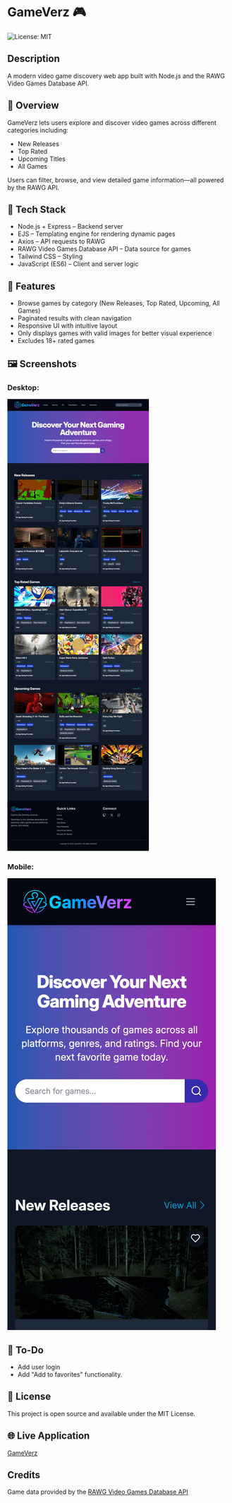 # GameVerz 🎮
![License: MIT](https://img.shields.io/badge/License-MIT-yellow.svg)

## Description
A modern video game discovery web app built with Node.js and the RAWG Video Games Database API.

## 🚀 Overview
GameVerz lets users explore and discover video games across different categories including:

* New Releases
* Top Rated
* Upcoming Titles
* All Games

Users can filter, browse, and view detailed game information—all powered by the RAWG API.

## 🔧 Tech Stack
* Node.js + Express – Backend server
* EJS – Templating engine for rendering dynamic pages
* Axios – API requests to RAWG
* RAWG Video Games Database API – Data source for games
* Tailwind CSS – Styling
* JavaScript (ES6) – Client and server logic

## 🧠 Features
* Browse games by category (New Releases, Top Rated, Upcoming, All Games)
* Paginated results with clean navigation
* Responsive UI with intuitive layout
* Only displays games with valid images for better visual experience
* Excludes 18+ rated games 

## 🖼️ Screenshots
### Desktop:
![Screenshot](./public/images/desktop.png)

### Mobile:
![Screenshot](./public/images/mobile.png)

## 📝 To-Do
* Add user login
* Add "Add to favorites" functionality.

## 📜 License
This project is open source and available under the MIT License.

## 🌐 Live Application
[GameVerz](https://)

## Credits
Game data provided by the [RAWG Video Games Database API](https://rawg.io/apidocs)
